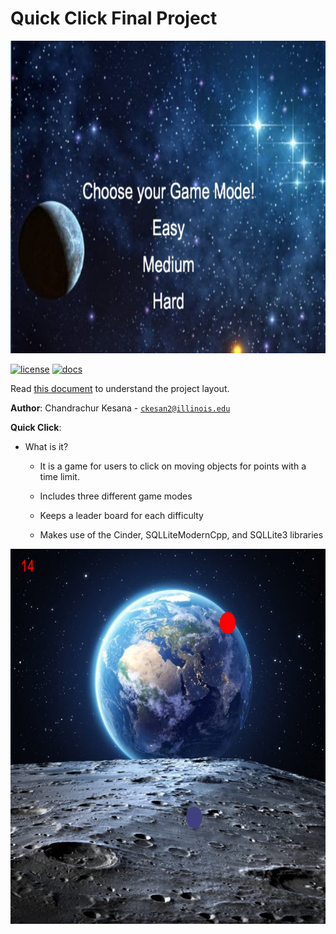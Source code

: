 # Quick Click Final Project

<img src="assets/gamescreen.png" width="700" height="500">

[![license](https://img.shields.io/badge/license-MIT-green)](LICENSE)
[![docs](https://img.shields.io/badge/docs-yes-brightgreen)](docs/README.md)

Read [this document](https://cliutils.gitlab.io/modern-cmake/chapters/basics/structure.html) to understand the project
layout.

**Author**: Chandrachur Kesana - [`ckesan2@illinois.edu`](mailto:ckesan2@illinois.edu)

**Quick Click**:

* What is it? 

   - It is a game for users to click on moving objects for
    points with a time limit. 
    
   - Includes three different game modes 
   
   - Keeps a leader board for each difficulty
 
   - Makes use of the Cinder, SQLLiteModernCpp, and 
   SQLLite3 libraries

<img src="assets/gameaction.png" width="700" height="600">

